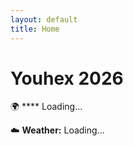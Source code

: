```yaml
---
layout: default
title: Home
---
```


# Youhex 2026  

🌍 **** <span id="current-time">Loading...</span>  

☁️ **Weather:** <span id="weather">Loading...</span>  
